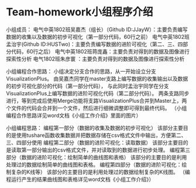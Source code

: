 # Team-homework小组程序介绍
小组成员：
电气中英1802班吴嘉杰（组长）（Github ID:JJayW）：主要负责编写数据的收集以及数据的初步可视化（第一部分代码，60行之前）
电气中英1802班孟治宇(Github ID:HUSTwo)：主要负责编写数据的进阶可视化（第二、三、四部分代码，60行之后）
电气中英1802班蒋庞鑫：主要负责对得到的数据及图像进行探索性分析
电气1802班朱彦寰 ：主要负责对得到的数据及图像进行探索性分析

小组编程合作思路：
小组决定分支合作的思路，从一开始设立分支VisualizationPlus。
由吴嘉杰同学在master支路上编写数据的收集输出以及数据的初步可视化部分的代码（第一部分代码），
与此同时孟治宇同学在分支VisualizationPlus上编写数据的进阶可视化代码（第二部分代码）。
两条支路同步进行，等到完成后使用Merge功能将支路VisualizationPlus合并到Master上，两个文件的代码会合并到一个文件，然后进行细微调整即可得到最终代码。
（小组编程合作思路详见word文档《小组工作介绍》里面的图片）

小组编程思路：
编程第一部分（数据的收集及数据的初步可视化）
该部分主要目的是使用tushare函数收集数据并把数据存储在csv格式文件中输出，方便第二、三、四部分使用
编程第二部分（数据的进阶可视化：读取数据）
该部分主要目的是读取第一部分输出的csv格式文件，并对读取到的数据进行初步处理。
编程第三部分（数据的进阶可视化：绘制简单的曲线图和表格）
该部分的主要目的是利用处理过的数据绘制简单的曲线图和表格。
编程第四部分（数据的进阶可视化：绘制复杂的K线等）
该部分的主要目的是利用处理过的数据绘制复杂的K线图。
（编程运行产生的结果曲线图和表格详见word文档《小组工作介绍》）
